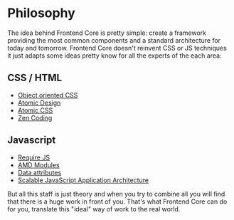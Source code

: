 # Philosophy

The idea behind Frontend Core is pretty simple: create a framework providing the most common components and a standard architecture for today and tomorrow. Frontend Core doesn't reinvent CSS or JS techniques it just adapts some ideas pretty know for all the experts of the each area:

## CSS / HTML
* [Object oriented CSS](http://coding.smashingmagazine.com/2011/12/12/an-introduction-to-object-oriented-css-oocss/)
* [Atomic Design](http://bradfrostweb.com/blog/post/atomic-web-design/)
* [Atomic CSS](https://www.lucidchart.com/techblog/2014/01/31/atomic-css-tool-set/)
* [Zen Coding](https://code.google.com/p/zen-coding/wiki/ZenCSSPropertiesEn)

## Javascript
* [Require JS](http://requirejs.org/)
* [AMD Modules](http://requirejs.org/docs/whyamd.html)
* [Data attributes](https://developer.mozilla.org/en-US/docs/Web/Guide/HTML/Using_data_attributes)
* [Scalable JavaScript Application Architecture](http://www.youtube.com/watch?v=mKouqShWI4o)

But all this staff is just theory and when you try to combine all you will find that there is a huge work in front of you. That's what Frontend Core can do for you, translate this "ideal" way of work to the real world.